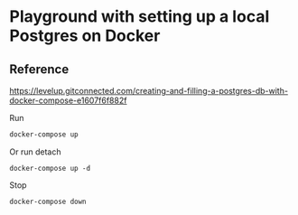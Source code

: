 # Playground with setting up a local Postgres on Docker

## Reference
https://levelup.gitconnected.com/creating-and-filling-a-postgres-db-with-docker-compose-e1607f6f882f

Run
```bash
docker-compose up
```

Or run detach
```
docker-compose up -d
```

Stop
```bash
docker-compose down
```